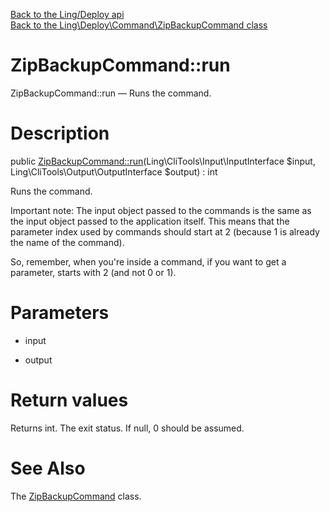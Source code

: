 [Back to the Ling/Deploy api](https://github.com/lingtalfi/Deploy/blob/master/doc/api/Ling/Deploy.md)<br>
[Back to the Ling\Deploy\Command\ZipBackupCommand class](https://github.com/lingtalfi/Deploy/blob/master/doc/api/Ling/Deploy/Command/ZipBackupCommand.md)


ZipBackupCommand::run
================



ZipBackupCommand::run — Runs the command.




Description
================


public [ZipBackupCommand::run](https://github.com/lingtalfi/Deploy/blob/master/doc/api/Ling/Deploy/Command/ZipBackupCommand/run.md)(Ling\CliTools\Input\InputInterface $input, Ling\CliTools\Output\OutputInterface $output) : int




Runs the command.

Important note:
The input object passed to the commands is the same as the input object passed to the application itself.
This means that the parameter index used by commands should start at 2 (because 1 is already the name of the command).

So, remember, when you're inside a command, if you want to get a parameter, starts with 2 (and not 0 or 1).




Parameters
================


- input

    

- output

    


Return values
================

Returns int.
The exit status.
If null, 0 should be assumed.







See Also
================

The [ZipBackupCommand](https://github.com/lingtalfi/Deploy/blob/master/doc/api/Ling/Deploy/Command/ZipBackupCommand.md) class.



